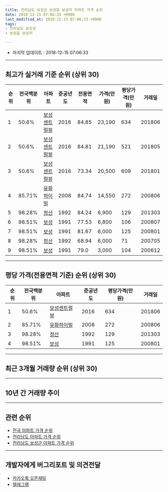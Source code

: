 ```yaml
---
title: 전라남도 보성군 보성읍 보성리 아파트 가격 순위
date: 2018-12-15 07:06:33 +0900
last_modified_at: 2018-12-15 07:06:33 +0900
tags:
- 전라남도 보성군
- 보성읍 보성리

---
```


* 마지막 업데이트 : 2018-12-15 07:06:33

---

## 최고가 실거래 기준 순위 (상위 30)


|순위|전국백분위|아파트|준공년도|전용면적|가격(만원)|평당가격(만원)|거래일|
|---|---|---|---|---|---|---|---|
|1|50.6%|[보성센트럴뷰](https://search.naver.com/search.naver?query=%EC%A0%84%EB%9D%BC%EB%82%A8%EB%8F%84+%EB%B3%B4%EC%84%B1%EA%B5%B0+%EB%B3%B4%EC%84%B1%EC%9D%8D+%EB%B3%B4%EC%84%B1%EB%A6%AC+%EB%B3%B4%EC%84%B1%EC%84%BC%ED%8A%B8%EB%9F%B4%EB%B7%B0)|2016|84.85|23,190|634|201806|
|2|50.6%|[보성센트럴뷰](https://search.naver.com/search.naver?query=%EC%A0%84%EB%9D%BC%EB%82%A8%EB%8F%84+%EB%B3%B4%EC%84%B1%EA%B5%B0+%EB%B3%B4%EC%84%B1%EC%9D%8D+%EB%B3%B4%EC%84%B1%EB%A6%AC+%EB%B3%B4%EC%84%B1%EC%84%BC%ED%8A%B8%EB%9F%B4%EB%B7%B0)|2016|84.81|21,190|521|201805|
|3|50.6%|[보성센트럴뷰](https://search.naver.com/search.naver?query=%EC%A0%84%EB%9D%BC%EB%82%A8%EB%8F%84+%EB%B3%B4%EC%84%B1%EA%B5%B0+%EB%B3%B4%EC%84%B1%EC%9D%8D+%EB%B3%B4%EC%84%B1%EB%A6%AC+%EB%B3%B4%EC%84%B1%EC%84%BC%ED%8A%B8%EB%9F%B4%EB%B7%B0)|2016|73.34|20,500|609|201801|
|4|85.71%|[유화하이빌](https://search.naver.com/search.naver?query=%EC%A0%84%EB%9D%BC%EB%82%A8%EB%8F%84+%EB%B3%B4%EC%84%B1%EA%B5%B0+%EB%B3%B4%EC%84%B1%EC%9D%8D+%EB%B3%B4%EC%84%B1%EB%A6%AC+%EC%9C%A0%ED%99%94%ED%95%98%EC%9D%B4%EB%B9%8C)|2008|84.74|14,550|272|200806|
|5|98.28%|[정산](https://search.naver.com/search.naver?query=%EC%A0%84%EB%9D%BC%EB%82%A8%EB%8F%84+%EB%B3%B4%EC%84%B1%EA%B5%B0+%EB%B3%B4%EC%84%B1%EC%9D%8D+%EB%B3%B4%EC%84%B1%EB%A6%AC+%EC%A0%95%EC%82%B0)|1992|84.24|6,900|129|201303|
|6|98.51%|[보성](https://search.naver.com/search.naver?query=%EC%A0%84%EB%9D%BC%EB%82%A8%EB%8F%84+%EB%B3%B4%EC%84%B1%EA%B5%B0+%EB%B3%B4%EC%84%B1%EC%9D%8D+%EB%B3%B4%EC%84%B1%EB%A6%AC+%EB%B3%B4%EC%84%B1)|1991|77.53|6,800|106|200807|
|7|98.51%|[보성](https://search.naver.com/search.naver?query=%EC%A0%84%EB%9D%BC%EB%82%A8%EB%8F%84+%EB%B3%B4%EC%84%B1%EA%B5%B0+%EB%B3%B4%EC%84%B1%EC%9D%8D+%EB%B3%B4%EC%84%B1%EB%A6%AC+%EB%B3%B4%EC%84%B1)|1991|81.67|6,000|125|200801|
|8|98.28%|[정산](https://search.naver.com/search.naver?query=%EC%A0%84%EB%9D%BC%EB%82%A8%EB%8F%84+%EB%B3%B4%EC%84%B1%EA%B5%B0+%EB%B3%B4%EC%84%B1%EC%9D%8D+%EB%B3%B4%EC%84%B1%EB%A6%AC+%EC%A0%95%EC%82%B0)|1992|68.94|6,000|71|200705|
|9|98.51%|[보성](https://search.naver.com/search.naver?query=%EC%A0%84%EB%9D%BC%EB%82%A8%EB%8F%84+%EB%B3%B4%EC%84%B1%EA%B5%B0+%EB%B3%B4%EC%84%B1%EC%9D%8D+%EB%B3%B4%EC%84%B1%EB%A6%AC+%EB%B3%B4%EC%84%B1)|1991|79.0|3,000|104|200612|


---

## 평당 가격(전용면적 기준) 순위 (상위 30)


|순위|전국백분위|아파트|준공년도|평당가격(만원)|거래일|
|---|---|---|---|---|---|
|1|50.6%|[보성센트럴뷰](https://search.naver.com/search.naver?query=%EC%A0%84%EB%9D%BC%EB%82%A8%EB%8F%84+%EB%B3%B4%EC%84%B1%EA%B5%B0+%EB%B3%B4%EC%84%B1%EC%9D%8D+%EB%B3%B4%EC%84%B1%EB%A6%AC+%EB%B3%B4%EC%84%B1%EC%84%BC%ED%8A%B8%EB%9F%B4%EB%B7%B0)|2016|634|201806|
|2|85.71%|[유화하이빌](https://search.naver.com/search.naver?query=%EC%A0%84%EB%9D%BC%EB%82%A8%EB%8F%84+%EB%B3%B4%EC%84%B1%EA%B5%B0+%EB%B3%B4%EC%84%B1%EC%9D%8D+%EB%B3%B4%EC%84%B1%EB%A6%AC+%EC%9C%A0%ED%99%94%ED%95%98%EC%9D%B4%EB%B9%8C)|2008|272|200806|
|3|98.28%|[정산](https://search.naver.com/search.naver?query=%EC%A0%84%EB%9D%BC%EB%82%A8%EB%8F%84+%EB%B3%B4%EC%84%B1%EA%B5%B0+%EB%B3%B4%EC%84%B1%EC%9D%8D+%EB%B3%B4%EC%84%B1%EB%A6%AC+%EC%A0%95%EC%82%B0)|1992|129|201303|
|4|98.51%|[보성](https://search.naver.com/search.naver?query=%EC%A0%84%EB%9D%BC%EB%82%A8%EB%8F%84+%EB%B3%B4%EC%84%B1%EA%B5%B0+%EB%B3%B4%EC%84%B1%EC%9D%8D+%EB%B3%B4%EC%84%B1%EB%A6%AC+%EB%B3%B4%EC%84%B1)|1991|125|200801|


---

## 최근 3개월 거래량 순위 (상위 30)


<div style="width:100%;">
    <canvas id="deal_count_ranking" height="250"></canvas>
</div>


<script>
new Chart(document.getElementById("deal_count_ranking"), {
    type: 'horizontalBar',
    data: {
        labels: ['보성센트럴뷰', '보성', '정산'],
        datasets: [{
            label: '실거래 수',
            data: [2, 1, 1],
            borderColor: "rgba(255, 0, 128, 1)",
            backgroundColor: "rgba(255, 0, 128, 0.5)",
            fill: false,
        }]
    },
    options: {
        responsive: true,
        title: {
            display: true,
            text: '최근 3개월 거래량 순위'
        },
        tooltips: {
            mode: 'index',
            intersect: false,
            callbacks: {
                title: function(tooltipItems, data) {
                    return "실거래 수:";
                },
                label: function(tooltipItem, data) {
                    return data.labels[tooltipItem.index] + ": " + tooltipItem.xLabel;
                }
            }
        },
        hover: {
            mode: 'nearest',
            intersect: true
        },
        scales: {
            xAxes: [{
                display: true,
                scaleLabel: {
                    display: true,
                    labelString: '실거래 수'
                },
                ticks: {
                    suggestedMin: 0,
                }
            }],
            yAxes: [{
                display: true,
                ticks: {
                    autoSkip: false,
                    callback: function(value, index, values) {
                        if (value.length > 15)
                            return value.substr(0, 13) + "...";
                        else
                            return value;
                    }
                },
                scaleLabel: {
                    display: false,
                }
            }]
        }
    }
});

</script>


---

## 10년 간 거래량 추이


<div style="width:100%;">
    <canvas id="deal_progress" height="250"></canvas>
</div>

<script>
new Chart(document.getElementById("deal_progress"), {
    type: 'line',
    data: {
        labels: ['200812','200901','200902','200903','200904','200905','200906','200907','200908','200909','200910','200911','200912','201001','201002','201003','201004','201005','201006','201007','201008','201009','201010','201011','201012','201101','201102','201103','201104','201105','201106','201107','201108','201109','201110','201111','201112','201201','201202','201203','201204','201205','201206','201207','201208','201209','201210','201211','201212','201301','201302','201303','201304','201305','201306','201307','201308','201309','201310','201311','201312','201401','201402','201403','201404','201405','201406','201407','201408','201409','201410','201411','201412','201501','201502','201503','201504','201505','201506','201507','201508','201509','201510','201511','201512','201601','201602','201603','201604','201605','201606','201607','201608','201609','201610','201611','201612','201701','201702','201703','201704','201705','201706','201707','201708','201709','201710','201711','201712','201801','201802','201803','201804','201805','201806','201807','201808','201809','201810','201811','201812'],
        datasets: [{
            label: '실거래 수',
            pointRadius: 1,
            data: [1, 1, 0, 0, 1, 0, 0, 1, 0, 1, 0, 2, 2, 0, 2, 0, 0, 0, 1, 0, 1, 0, 0, 1, 1, 2, 0, 2, 0, 0, 2, 1, 2, 1, 0, 0, 1, 0, 0, 1, 1, 1, 1, 1, 1, 1, 1, 1, 0, 0, 1, 2, 0, 0, 5, 0, 1, 1, 1, 0, 0, 0, 0, 0, 0, 0, 0, 0, 2, 0, 2, 2, 0, 0, 0, 0, 0, 1, 1, 0, 1, 0, 0, 0, 0, 0, 0, 1, 0, 2, 1, 0, 1, 1, 0, 0, 0, 4, 18, 10, 2, 4, 2, 8, 3, 7, 2, 3, 2, 3, 3, 5, 7, 6, 3, 0, 1, 4, 2, 2, 0],
            borderColor: "rgba(255, 201, 14, 1)",
            backgroundColor: "rgba(255, 201, 14, 0.5)",
            fill: true,
        }]
    },
    options: {
        responsive: true,
        title: {
            display: true,
            text: '10년간 거래량 추이'
        },
        tooltips: {
            mode: 'index',
            intersect: false,
        },
        hover: {
            mode: 'nearest',
            intersect: true
        },
        scales: {
            xAxes: [{
                display: true,
                scaleLabel: {
                    display: true,
                    labelString: '년/월'
                }
            }],
            yAxes: [{
                display: true,
                ticks: {
                    suggestedMin: 0,
                },
                scaleLabel: {
                    display: true,
                    labelString: '실거래 수'
                }
            }]
        }
    }
});

</script>


---

## 관련 순위

- [전국 아파트 가격 순위](https://inasie.github.io/apt-ranking/전국)
- [전라남도 아파트 가격 순위](https://inasie.github.io/apt-ranking/전라남도)
- [전라남도 보성군 아파트 가격 순위](https://inasie.github.io/apt-ranking/전라남도-보성군)


---

## 개발자에게 버그리포트 및 의견전달

- [카카오톡 오픈채팅](https://open.kakao.com/o/gLJUAP4)
- [텔레그램](https://t.me/inasie)

